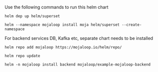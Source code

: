 Use the following commands to run this helm chart

```
helm dep up helm/superset

helm --namespace mojaloop install moja helm/superset --create-namespace

```

For backend services DB, Kafka etc, separate chart needs to be installed

```
helm repo add mojaloop https://mojaloop.io/helm/repo/

helm repo update

helm -n mojaloop install backend mojaloop/example-mojaloop-backend

```
